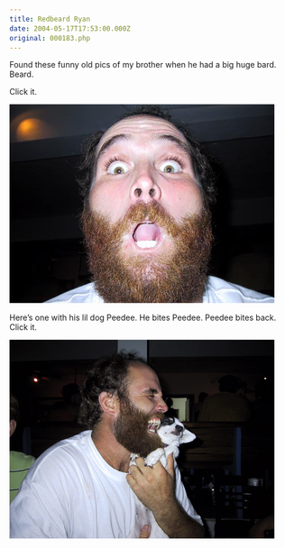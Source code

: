 ```yaml
---
title: Redbeard Ryan
date: 2004-05-17T17:53:00.000Z
original: 000183.php
---
```


Found these funny old pics of my brother when he had a big huge bard. Beard.

Click it.

<p class="polaroid" style="--deg: -2deg"><img src="./ryanbeard-0.jpg" /></p>

Here’s one with his lil dog Peedee. He bites Peedee. Peedee bites back. Click it.

<p class="polaroid" style="--deg: -2deg"><img src="./ryanpeedee-0.jpg" /></p>
